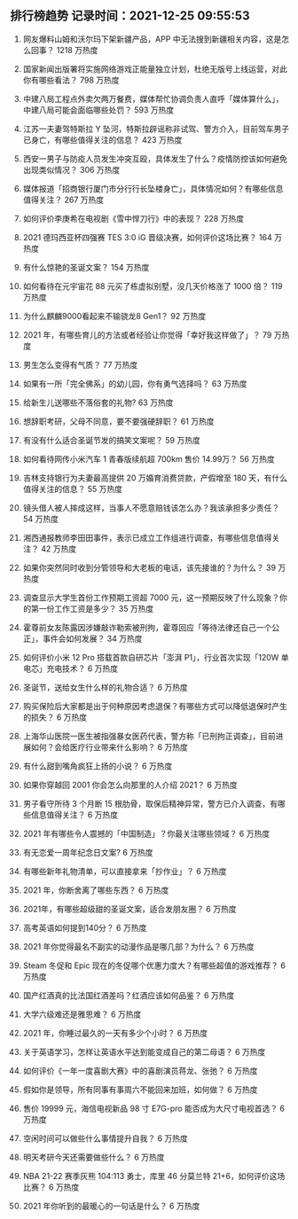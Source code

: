 
## 排行榜趋势 记录时间：2021-12-25 09:55:53
  
  1. 网友爆料山姆和沃尔玛下架新疆产品，APP 中无法搜到新疆相关内容，这是怎么回事？ 1218 万热度
    
  2. 国家新闻出版署将实施网络游戏正能量独立计划，杜绝无版号上线运营，对此你有哪些看法？ 798 万热度
    
  3. 中建八局工程点外卖欠两万餐费，媒体帮忙协调负责人直呼「媒体算什么」，中建八局可能会面临哪些处罚？ 593 万热度
    
  4. 江苏一夫妻驾特斯拉 Y 坠河，特斯拉辟谣称非试驾、警方介入，目前驾车男子已身亡，有哪些值得关注的信息？ 423 万热度
    
  5. 西安一男子与防疫人员发生冲突互殴，具体发生了什么？疫情防控该如何避免出现类似情况？ 306 万热度
    
  6. 媒体报道「招商银行厦门市分行行长坠楼身亡」，具体情况如何？有哪些信息值得关注？ 267 万热度
    
  7. 如何评价李庚希在电视剧《雪中悍刀行》中的表现？ 228 万热度
    
  8. 2021 德玛西亚杯四强赛 TES 3:0 iG 晋级决赛，如何评价这场比赛？ 164 万热度
    
  9. 有什么惊艳的圣诞文案？ 154 万热度
    
  10. 如何看待在元宇宙花 88 元买了栋虚拟别墅，没几天价格涨了 1000 倍？ 119 万热度
    
  11. 为什么麒麟9000看起来不输骁龙8 Gen1？ 92 万热度
    
  12. 2021 年，有哪些育儿的方法或者经验让你觉得「幸好我这样做了」？ 79 万热度
    
  13. 男生怎么变得有气质？ 77 万热度
    
  14. 如果有一所「完全佛系」的幼儿园，你有勇气选择吗？ 63 万热度
    
  15. 给新生儿送哪些不落俗套的礼物? 63 万热度
    
  16. 想辞职考研，父母不同意，要不要强硬辞职？ 61 万热度
    
  17. 有没有什么适合圣诞节发的搞笑文案呢？ 59 万热度
    
  18. 如何看待网传小米汽车 1 青春版续航超 700km 售价 14.99万？ 56 万热度
    
  19. 吉林支持银行为夫妻最高提供 20 万婚育消费贷款，产假增至 180 天，有什么值得关注的信息？ 55 万热度
    
  20. 镜头借人被人摔成这样，当事人不愿意赔钱该怎么办？我该承担多少责任？ 54 万热度
    
  21. 湘西通报教师李田田事件，表示已成立工作组进行调查，有哪些信息值得关注？ 42 万热度
    
  22. 如果你突然同时收到分管领导和大老板的电话，该先接谁的？为什么？ 39 万热度
    
  23. 调查显示大学生首份工作预期工资超 7000 元，这一预期反映了什么现象？你的第一份工作工资是多少？ 35 万热度
    
  24. 霍尊前女友陈露因涉嫌敲诈勒索被刑拘，霍尊回应「等待法律还自己一个公正」，事件会如何发展？ 34 万热度
    
  25. 如何评价小米 12 Pro 搭载首款自研芯片「澎湃 P1」，行业首次实现「120W 单电芯」充电技术？ 6 万热度
    
  26. 圣诞节，送给女生什么样的礼物合适？ 6 万热度
    
  27. 购买保险后大家都是出于何种原因考虑退保？有哪些方式可以降低退保时产生的损失？ 6 万热度
    
  28. 上海华山医院一医生被指强暴女医药代表，警方称「已刑拘正调查」，目前进展如何？会给医疗行业带来什么影响？ 6 万热度
    
  29. 有什么甜到嘴角疯狂上扬的小说？ 6 万热度
    
  30. 如果你穿越回 2001 你会怎么向那里的人介绍 2021？ 6 万热度
    
  31. 男子看守所待 3 个月断 15 根肋骨，取保后精神异常，警方已介入调查，有哪些信息值得关注？ 6 万热度
    
  32. 2021 年有哪些令人震撼的「中国制造」？你最关注哪些领域？ 6 万热度
    
  33. 有无恋爱一周年纪念日文案? 6 万热度
    
  34. 有哪些新年礼物清单，可以直接拿来「抄作业」？ 6 万热度
    
  35. 2021 年，你断舍离了哪些东西？ 6 万热度
    
  36. 2021年，有哪些超级甜的圣诞文案，适合发朋友圈？ 6 万热度
    
  37. 高考英语如何提到140分？ 6 万热度
    
  38. 2021 年你觉得最名不副实的动漫作品是哪几部？为什么？ 6 万热度
    
  39. Steam 冬促和 Epic 现在的冬促哪个优惠力度大？有哪些超值的游戏推荐？ 6 万热度
    
  40. 国产红酒真的比法国红酒差吗？红酒应该如何品鉴？ 6 万热度
    
  41. 大学六级难还是雅思难？ 6 万热度
    
  42. 2021 年，你睡过最久的一天有多少个小时？ 6 万热度
    
  43. 关于英语学习，怎样让英语水平达到能变成自己的第二母语？ 6 万热度
    
  44. 如何评价《一年一度喜剧大赛》中的喜剧演员蒋龙、张弛？ 6 万热度
    
  45. 假如你是领导，所有同事有事周六不能回来加班，如何做？ 6 万热度
    
  46. 售价 19999 元，海信电视新品 98 寸 E7G-pro 能否成为大尺寸电视首选？ 6 万热度
    
  47. 空闲时间可以做些什么事情提升自我？ 6 万热度
    
  48. 明天考研今天还需要做些什么？ 6 万热度
    
  49. NBA 21-22 赛季灰熊 104:113 勇士，库里 46 分莫兰特 21+6，如何评价这场比赛？ 6 万热度
    
  50. 2021 年你听到的最暖心的一句话是什么？ 6 万热度
    